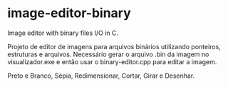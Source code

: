 # image-editor-binary
Image editor with binary files I/O in C. 

Projeto de editor de imagens para arquivos binários utilizando ponteiros, estruturas e arquivos.
Necessário gerar o arquivo .bin da imagem no visualizador.exe e então usar o binary-editor.cpp para editar a imagem.

Preto e Branco, Sépia, Redimensionar, Cortar, Girar e Desenhar.
